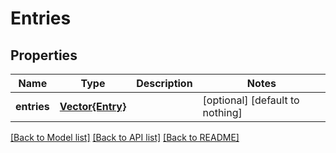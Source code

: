 # Entries


## Properties
Name | Type | Description | Notes
------------ | ------------- | ------------- | -------------
**entries** | [**Vector{Entry}**](Entry.md) |  | [optional] [default to nothing]


[[Back to Model list]](../README.md#models) [[Back to API list]](../README.md#api-endpoints) [[Back to README]](../README.md)


